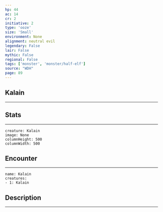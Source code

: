 ```yaml
---
hp: 44
ac: 14
cr: 2
initiative: 2
type: 'ooze'    
size: 'Small'
environment: None
alignment: neutral evil
legendary: False
lair: False
mythic: False
regional: False
tags: ['monster', 'monster/half-elf']
source: "WDH"
page: 89
---
```


## Kalain
---



## Stats
---

```statblock
creature: Kalain
image: None
columnHeight: 500
columnWidth: 500
```

## Encounter
---

```encounter-table
name: Kalain
creatures:
- 1: Kalain
```

## Description
---





